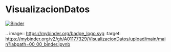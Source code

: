 # VisualizacionDatos
[![Binder](https://mybinder.org/badge_logo.svg)](https://mybinder.org/v2/gh/A01177329/VisualizacionDatos/upload/main/main?labpath=00_00_binder.ipynb)

.. image:: https://mybinder.org/badge_logo.svg
 :target: https://mybinder.org/v2/gh/A01177329/VisualizacionDatos/upload/main/main?labpath=00_00_binder.ipynb
